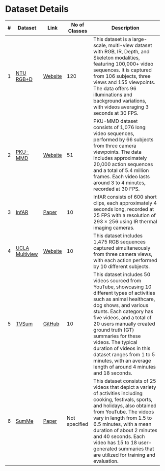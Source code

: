# Dataset Details

| # | Dataset         | Link | No of Classes | Description |
|---|---------------|------|--------------|-------------|
| 1 | [NTU RGB+D](https://rose1.ntu.edu.sg/dataset/actionRecognition/) | [Website](https://rose1.ntu.edu.sg/dataset/actionRecognition/) | 120 | This dataset is a large-scale, multi-view dataset with RGB, IR, Depth, and Skeleton modalities, featuring 100,000+ video sequences. It is captured from 106 subjects, three views and 155 viewpoints. The data offers 96 illuminations and background variations, with videos averaging 3 seconds at 30 FPS. |
| 2 | [PKU-MMD](https://www.icst.pku.edu.cn/struct/Projects/PKUMMD.html) | [Website](https://www.icst.pku.edu.cn/struct/Projects/PKUMMD.html) | 51 | PKU-MMD dataset consists of 1,076 long video sequences, performed by 66 subjects from three camera viewpoints. The data includes approximately 20,000 action sequences and a total of 5.4 million frames. Each video lasts around 3 to 4 minutes, recorded at 30 FPS. |
| 3 | [InfAR](https://www.sciencedirect.com/science/article/pii/S0925231216307044) | [Paper](https://www.sciencedirect.com/science/article/pii/S0925231216307044) | 10 | InfAR consists of 600 short clips, each approximately 4 seconds long, recorded at 25 FPS with a resolution of 293 × 256 using IR thermal imaging cameras. |
| 4 | [UCLA Multiview](https://wangjiangb.github.io/my_data.html) | [Website](https://wangjiangb.github.io/my_data.html) | 10 | This dataset includes 1,475 RGB sequences captured simultaneously from three camera views, with each action performed by 10 different subjects. |
| 5 | [TVSum](https://github.com/yalesong/tvsum) | [GitHub](https://github.com/yalesong/tvsum) | 10 | This dataset includes 50 videos sourced from YouTube, showcasing 10 different types of activities such as animal healthcare, dog shows, and various stunts. Each category has five videos, and a total of 20 users manually created ground truth (GT) summaries for these videos. The typical duration of videos in this dataset ranges from 1 to 5 minutes, with an average length of around 4 minutes and 18 seconds. |
| 6 | [SumMe](https://link.springer.com/chapter/10.1007/978-3-319-10584-0_33) | [Paper](https://link.springer.com/chapter/10.1007/978-3-319-10584-0_33) | Not specified | This dataset consists of 25 videos that depict a variety of activities including cooking, festivals, sports, and holidays, also obtained from YouTube. The videos vary in length from 1.5 to 6.5 minutes, with a mean duration of about 2 minutes and 40 seconds. Each video has 15 to 18 user-generated summaries that are utilized for training and evaluation. |
